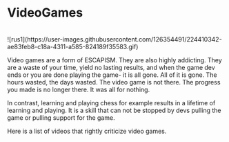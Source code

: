 # VideoGames
<br>
![rus1](https://user-images.githubusercontent.com/126354491/224410342-ae83feb8-c18a-4311-a585-824189f35583.gif)
<br>


Video games are a form of ESCAPISM. They are also highly addicting. They are a waste of your time, yield no lasting results, 
and when the game dev ends or you are done playing the game- it is all gone. All of it is gone. The hours wasted, the days wasted.
The video game is not there. The progress you made is no longer there. It was all for nothing. 

In contrast, learning and playing chess for example results in a lifetime of learning and playing. 
It is a skill that can not be stopped by devs pulling the game or pulling support for the game. 

Here is a list of videos that rightly criticize video games. 
